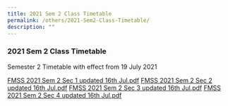 ```yaml
---
title: 2021 Sem 2 Class Timetable
permalink: /others/2021-Sem2-Class-Timetable/
description: ""
---
```

### 2021 Sem 2 Class Timetable

Semester 2 Timetable with effect from 19 July 2021   
  
[FMSS 2021 Sem 2 Sec 1 updated 16th Jul.pdf](/files/s1timetable.pdf)
[FMSS 2021 Sem 2 Sec 2 updated 16th Jul.pdf](/files/s2timetable.pdf)
[FMSS 2021 Sem 2 Sec 3 updated 16th Jul.pdf](/files/s3timetable.pdf)
[FMSS 2021 Sem 2 Sec 4 updated 16th Jul.pdf](/files/s4timetable.pdf)